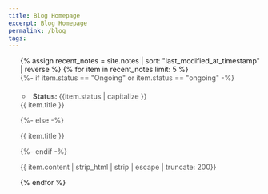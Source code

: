 ```yaml
---
title: Blog Homepage
excerpt: Blog Homepage
permalink: /blog
tags:
---
```

<ul>
  {% assign recent_notes = site.notes | sort: "last_modified_at_timestamp" | reverse %}
  {% for item in recent_notes limit: 5 %}
    <div class="feed-title-excerpt-block disable-select" data-url="{{site.url}}{{item.url}}">
            <a href="{{ item.url }}" style="text-decoration: none; color: #555555;">
            {%- if item.status == "Ongoing" or item.status == "ongoing" -%}
                <ul style="padding-left: 20px; margin-top: 20px;" class="tags">
                    <li style="padding: 0 5px; border-radius: 10px;" class="tag"><b>Status: </b>{{item.status | capitalize }}</li>
                </ul>
                <p style="margin-top: 0px;" class="feed-title">{{ item.title }}</p>
            {%- else -%}
                <p class="feed-title">{{ item.title }}</p>
            {%- endif -%}
                <p class="feed-excerpt">{{ item.content | strip_html | strip | escape | truncate: 200}}</p>
            </a>
        </div>
  {% endfor %}
</ul>